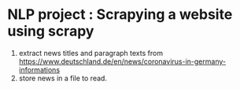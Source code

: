 # NLP project : Scrapying a website using scrapy

1. extract news titles and paragraph texts from https://www.deutschland.de/en/news/coronavirus-in-germany-informations
2. store news in a file to read.

